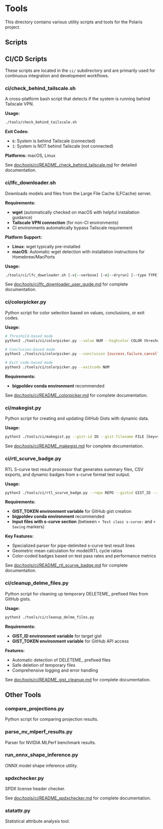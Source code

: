 # Tools

This directory contains various utility scripts and tools for the Polaris project.

## Scripts

## CI/CD Scripts

These scripts are located in the `ci/` subdirectory and are primarily used for continuous integration and development workflows.

### ci/check_behind_tailscale.sh
A cross-platform bash script that detects if the system is running behind Tailscale VPN.

**Usage:**
```bash
./tools/check_behind_tailscale.sh
```

**Exit Codes:**
- `0`: System is behind Tailscale (connected)
- `1`: System is NOT behind Tailscale (not connected)

**Platforms:** macOS, Linux

See [doc/tools/ci/README_check_behind_tailscale.md](../doc/tools/ci/README_check_behind_tailscale.md) for detailed documentation.

### ci/lfc_downloader.sh
Downloads models and files from the Large File Cache (LFCache) server.

**Requirements:**
- **wget** (automatically checked on macOS with helpful installation guidance)
- **Tailscale VPN connection** (for non-CI environments)
- CI environments automatically bypass Tailscale requirement

**Platform Support:**
- **Linux**: wget typically pre-installed
- **macOS**: Automatic wget detection with installation instructions for Homebrew/MacPorts

**Usage:**
```bash
./tools/ci/lfc_downloader.sh [-v|--verbose] [-n|--dryrun] [--type TYPE] [--extract] <server_path> [local_path]
```

See [doc/tools/ci/lfc_downloader_user_guide.md](../doc/tools/ci/lfc_downloader_user_guide.md) for complete documentation.

### ci/colorpicker.py
Python script for color selection based on values, conclusions, or exit codes.

**Usage:**
```bash
# Threshold-based mode
python3 ./tools/ci/colorpicker.py --value NUM --highcolor COLOR threshold1 color1 threshold2 color2 [...]

# Conclusion-based mode
python3 ./tools/ci/colorpicker.py --conclusion {success,failure,cancelled,skipped}

# Exit code-based mode
python3 ./tools/ci/colorpicker.py --exitcode NUM
```

**Requirements:**
- **bigpoldev conda environment** recommended

See [doc/tools/ci/README_colorpicker.md](../doc/tools/ci/README_colorpicker.md) for complete documentation.

### ci/makegist.py
Python script for creating and updating GitHub Gists with dynamic data.

**Usage:**
```bash
python3 ./tools/ci/makegist.py --gist-id ID --gist-filename FILE [key=value pairs...]
```

See [doc/tools/ci/README_makegist.md](../doc/tools/ci/README_makegist.md) for complete documentation.

### ci/rtl_scurve_badge.py
RTL S-curve test result processor that generates summary files, CSV exports, and dynamic badges from s-curve format test output.

**Usage:**
```bash
python3 ./tools/ci/rtl_scurve_badge.py --repo REPO --gistid GIST_ID --input FILE [--is-main-branch] [--dryrun]
```

**Requirements:**
- **GIST_TOKEN environment variable** for GitHub gist creation
- **bigpoldev conda environment** recommended
- **Input files with s-curve section** (between `+ Test class s-curve:` and `+ Saving` markers)

**Key Features:**
- Specialized parser for pipe-delimited s-curve test result lines
- Geometric mean calculation for model/RTL cycle ratios
- Color-coded badges based on test pass rates and performance metrics

See [doc/tools/ci/README_rtl_scurve_badge.md](../doc/tools/ci/README_rtl_scurve_badge.md) for complete documentation.

### ci/cleanup_delme_files.py
Python script for cleaning up temporary DELETEME_ prefixed files from GitHub gists.

**Usage:**
```bash
python3 ./tools/ci/cleanup_delme_files.py
```

**Requirements:**
- **GIST_ID environment variable** for target gist
- **GIST_TOKEN environment variable** for GitHub API access

**Features:**
- Automatic detection of DELETEME_ prefixed files
- Safe deletion of temporary files
- Comprehensive logging and error handling

See [doc/tools/ci/README_gist_cleanup.md](../doc/tools/ci/README_gist_cleanup.md) for complete documentation.

## Other Tools

### compare_projections.py
Python script for comparing projection results.


### parse_nv_mlperf_results.py
Parser for NVIDIA MLPerf benchmark results.

### run_onnx_shape_inference.py
ONNX model shape inference utility.

### spdxchecker.py
SPDX license header checker.

See [doc/tools/ci/README_spdxchecker.md](../doc/tools/ci/README_spdxchecker.md) for complete documentation.

### statattr.py
Statistical attribute analysis tool.

